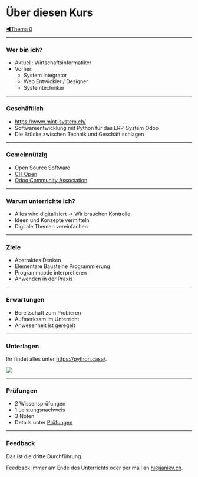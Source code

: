 # Über diesen Kurs

[◀️Thema 0](./README.md)

---
### Wer bin ich?

* Aktuell: Wirtschaftsinformatiker
* Vorher:
	* System Integrator
	* Web Entwickler / Designer
	* Systemtechniker

---
### Geschäftlich

*  <https://www.mint-system.ch/>
* Softwareentwicklung mit Python für das ERP-System Odoo
* Die Brücke zwischen Technik und Geschäft schlagen

---
### Gemeinnützig

* Open Source Software
* [CH Open](https://www.ch-open.ch/)
* [Odoo Community Association](https://odoo-community.org/)

---
### Warum unterrichte ich?

* Alles wird digitalisiert -> Wir brauchen Kontrolle
* Ideen und Konzepte vermitteln
* Digitale Themen vereinfachen

---
### Ziele

* Abstraktes Denken
* Elementare Bausteine Programmierung
* Programmcode interpretieren
* Anwenden in der Praxis

---
### Erwartungen

* Bereitschaft zum Probieren
* Aufmerksam im Unterricht
* Anwesenheit ist geregelt

---
### Unterlagen

Ihr findet alles unter <https://python.casa/>.

[![](../buch.png)](https://kofler.info/buecher/python/)

---
### Prüfungen

* 2 Wissensprüfungen
* 1 Leistungsnachweis
* 3 Noten
* Details unter [Prüfungen](exam.md)

---
### Feedback

Das ist die dritte Durchführung.

Feedback immer am Ende des Unterrichts oder per mail an <hi@janikv.ch>.
